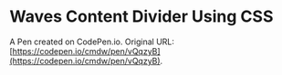 # Waves Content Divider Using CSS

A Pen created on CodePen.io. Original URL: [https://codepen.io/cmdw/pen/vQqzyB](https://codepen.io/cmdw/pen/vQqzyB).

